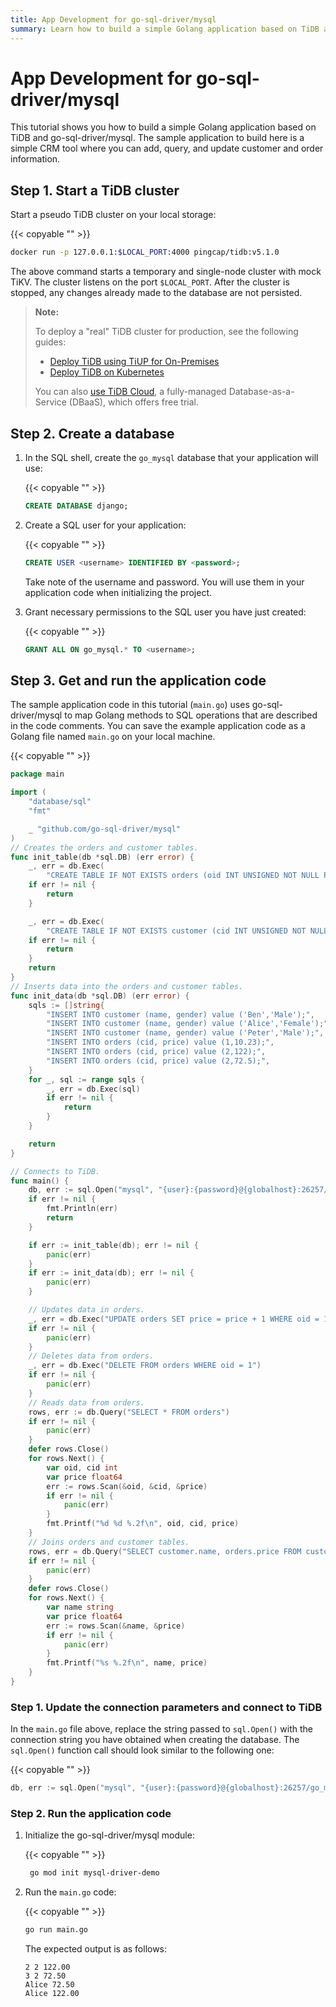 ```yaml
---
title: App Development for go-sql-driver/mysql
summary: Learn how to build a simple Golang application based on TiDB and go-sql-driver/mysql.
---
```


# App Development for go-sql-driver/mysql

This tutorial shows you how to build a simple Golang application based on TiDB and go-sql-driver/mysql. The sample application to build here is a simple CRM tool where you can add, query, and update customer and order information.

## Step 1. Start a TiDB cluster

Start a pseudo TiDB cluster on your local storage:

{{< copyable "" >}}

```bash
docker run -p 127.0.0.1:$LOCAL_PORT:4000 pingcap/tidb:v5.1.0
```

The above command starts a temporary and single-node cluster with mock TiKV. The cluster listens on the port `$LOCAL_PORT`. After the cluster is stopped, any changes already made to the database are not persisted.

> **Note:**
>
> To deploy a "real" TiDB cluster for production, see the following guides:
>
> + [Deploy TiDB using TiUP for On-Premises](https://docs.pingcap.com/tidb/v5.1/production-deployment-using-tiup)
> + [Deploy TiDB on Kubernetes](https://docs.pingcap.com/tidb-in-kubernetes/stable)
>
> You can also [use TiDB Cloud](https://pingcap.com/products/tidbcloud/), a fully-managed Database-as-a-Service (DBaaS), which offers free trial.

## Step 2. Create a database

1. In the SQL shell, create the `go_mysql` database that your application will use:

    {{< copyable "" >}}

    ```sql
    CREATE DATABASE django;
    ```

2. Create a SQL user for your application:

    {{< copyable "" >}}

    ```sql
    CREATE USER <username> IDENTIFIED BY <password>;
    ```

    Take note of the username and password. You will use them in your application code when initializing the project.

3. Grant necessary permissions to the SQL user you have just created:

    {{< copyable "" >}}

    ```sql
    GRANT ALL ON go_mysql.* TO <username>;
    ```

## Step 3. Get and run the application code

The sample application code in this tutorial (`main.go`) uses go-sql-driver/mysql to map Golang methods to SQL operations that are described in the code comments. You can save the example application code as a Golang file named `main.go` on your local machine.

{{< copyable "" >}}

```go
package main

import (
    "database/sql"
    "fmt"

    _ "github.com/go-sql-driver/mysql"
)
// Creates the orders and customer tables.
func init_table(db *sql.DB) (err error) {
    _, err = db.Exec(
        "CREATE TABLE IF NOT EXISTS orders (oid INT UNSIGNED NOT NULL PRIMARY KEY AUTO_INCREMENT, cid INT UNSIGNED, price FLOAT);")
    if err != nil {
        return
    }

    _, err = db.Exec(
        "CREATE TABLE IF NOT EXISTS customer (cid INT UNSIGNED NOT NULL PRIMARY KEY AUTO_INCREMENT, name VARCHAR(255), gender ENUM ('Male', 'Female') NOT NULL)")
    if err != nil {
        return
    }
    return
}
// Inserts data into the orders and customer tables.
func init_data(db *sql.DB) (err error) {
    sqls := []string{
        "INSERT INTO customer (name, gender) value ('Ben','Male');",
        "INSERT INTO customer (name, gender) value ('Alice','Female');",
        "INSERT INTO customer (name, gender) value ('Peter','Male');",
        "INSERT INTO orders (cid, price) value (1,10.23);",
        "INSERT INTO orders (cid, price) value (2,122);",
        "INSERT INTO orders (cid, price) value (2,72.5);",
    }
    for _, sql := range sqls {
        _, err = db.Exec(sql)
        if err != nil {
            return
        }
    }

    return
}

// Connects to TiDB.
func main() {
    db, err := sql.Open("mysql", "{user}:{password}@{globalhost}:26257/go_mysql?charset=utf8mb4")
    if err != nil {
        fmt.Println(err)
        return
    }

    if err := init_table(db); err != nil {
        panic(err)
    }
    if err := init_data(db); err != nil {
        panic(err)
    }

    // Updates data in orders.
    _, err = db.Exec("UPDATE orders SET price = price + 1 WHERE oid = 1")
    if err != nil {
        panic(err)
    }
    // Deletes data from orders.
    _, err = db.Exec("DELETE FROM orders WHERE oid = 1")
    if err != nil {
        panic(err)
    }
    // Reads data from orders.
    rows, err := db.Query("SELECT * FROM orders")
    if err != nil {
        panic(err)
    }
    defer rows.Close()
    for rows.Next() {
        var oid, cid int
        var price float64
        err := rows.Scan(&oid, &cid, &price)
        if err != nil {
            panic(err)
        }
        fmt.Printf("%d %d %.2f\n", oid, cid, price)
    }
    // Joins orders and customer tables.
    rows, err = db.Query("SELECT customer.name, orders.price FROM customer, orders WHERE customer.cid = orders.cid")
    if err != nil {
        panic(err)
    }
    defer rows.Close()
    for rows.Next() {
        var name string
        var price float64
        err := rows.Scan(&name, &price)
        if err != nil {
            panic(err)
        }
        fmt.Printf("%s %.2f\n", name, price)
    }
}
```

### Step 1. Update the connection parameters and connect to TiDB

In the `main.go` file above, replace the string passed to `sql.Open()` with the connection string you have obtained when creating the database. The `sql.Open()` function call should look similar to the following one:

{{< copyable "" >}}

```go
db, err := sql.Open("mysql", "{user}:{password}@{globalhost}:26257/go_mysql?charset=utf8mb4")
```

### Step 2. Run the application code

1. Initialize the go-sql-driver/mysql module:

    {{< copyable "" >}}

    ```bash
     go mod init mysql-driver-demo
    ```

2. Run the `main.go` code:

    {{< copyable "" >}}

    ```bash
    go run main.go
    ```

    The expected output is as follows:

    ```
    2 2 122.00
    3 2 72.50
    Alice 72.50
    Alice 122.00
    ```